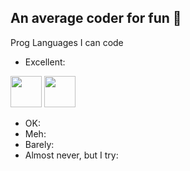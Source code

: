## An average coder for fun 🌱

Prog Languages I can code
- Excellent:
<img src="https://upload.wikimedia.org/wikipedia/commons/1/18/C_Programming_Language.svg" width="50" height="50">
<img src="https://github.com/isocpp/logos/blob/master/cpp_logo.svg" width="50" height="50">

- OK:
- Meh:
- Barely:
- Almost never, but I try:
